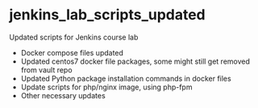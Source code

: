 # jenkins_lab_scripts_updated
 Updated scripts for Jenkins course lab 
 - Docker compose files updated
 - Updated centos7 docker file packages, some might still get removed from vault repo
 - Updated Python package installation commands in docker files
 - Update scripts for php/nginx image, using php-fpm
 - Other necessary updates
